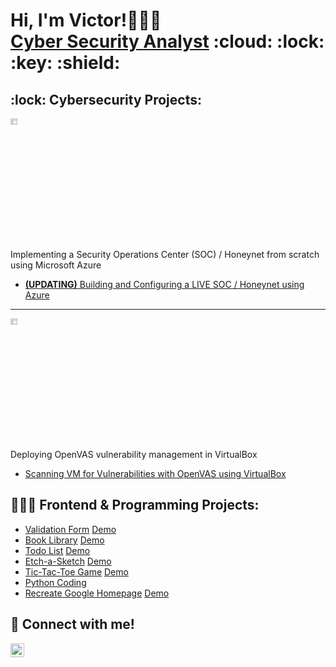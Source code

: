<h1>Hi, I'm Victor!🧑🏽‍💻 <br><a href="https://www.linkedin.com/in/VictorLe-/">Cyber Security Analyst</a> :cloud: :lock: :key: :shield: </h1>

<h2>:lock: Cybersecurity Projects:</h2>
<img src="https://i.imgur.com/1DDZ4Ui.png" height="5%" width="15%" alt="Microsoft Azure"/>

Implementing a Security Operations Center (SOC) / Honeynet from scratch using Microsoft Azure
  - [**(UPDATING)** Building and Configuring a LIVE SOC / Honeynet using Azure](https://github.com/V-Le/soc-honeynet)

---

<img src="https://i.imgur.com/aqmclVY.jpeg" height="5%" width="15%" alt="VirtualBox"/>

Deploying OpenVAS vulnerability management in VirtualBox
- [Scanning VM for Vulnerabilities with OpenVAS using VirtualBox](https://github.com/V-Le/OpenVAS-Scanning-Lab)

<h2>🧑🏽‍💻 Frontend & Programming Projects:</h2>

  - [Validation Form](https://github.com/V-Le/validation-form) [Demo](https://v-le.github.io/validation-form/)
  - [Book Library](https://github.com/V-Le/book-library) [Demo](https://v-le.github.io/book-library/)
  - [Todo List](https://github.com/V-Le/todo-list) [Demo](https://v-le.github.io/todo-list/)
  - [Etch-a-Sketch](https://github.com/V-Le/etch-a-sketch) [Demo](https://v-le.github.io/etch-a-sketch/)
  - [Tic-Tac-Toe Game](https://github.com/V-Le/tictactoe) [Demo](https://v-le.github.io/tictactoe/)
  - [Python Coding](https://github.com/V-Le/Coding-Puzzle-Practices)
  - [Recreate Google Homepage](https://github.com/V-Le/google-homepage) [Demo](https://v-le.github.io/google-homepage/)

<h2> 🤳 Connect with me! </h2>

[<img align="left" alt="Victor | LinkedIn" width="22px" src="https://cdn.jsdelivr.net/npm/simple-icons@v3/icons/linkedin.svg" />][linkedin]

[linkedin]: https://www.linkedin.com/in/VictorLe-/
